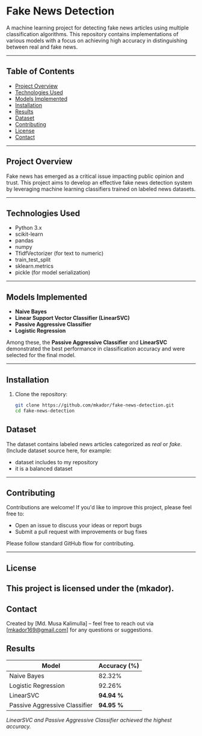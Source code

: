 # Fake News Detection

A machine learning project for detecting fake news articles using multiple classification algorithms. This repository contains implementations of various models with a focus on achieving high accuracy in distinguishing between real and fake news.

---

## Table of Contents

- [Project Overview](#project-overview)  
- [Technologies Used](#technologies-used)  
- [Models Implemented](#models-implemented)  
- [Installation](#installation)   
- [Results](#results)  
- [Dataset](#dataset)  
- [Contributing](#contributing)  
- [License](#license)  
- [Contact](#contact)  

---

## Project Overview

Fake news has emerged as a critical issue impacting public opinion and trust. This project aims to develop an effective fake news detection system by leveraging machine learning classifiers trained on labeled news datasets.

---

## Technologies Used

- Python 3.x  
- scikit-learn  
- pandas  
- numpy
- TfidfVectorizer  (for text to numeric)
- train_test_split
- sklearn.metrics  
- pickle (for model serialization)  

---

## Models Implemented

- **Naive Bayes**  
- **Linear Support Vector Classifier (LinearSVC)**  
- **Passive Aggressive Classifier**  
- **Logistic Regression**  

Among these, the **Passive Aggressive Classifier** and **LinearSVC** demonstrated the best performance in classification accuracy and were selected for the final model.

---

## Installation

1. Clone the repository:

   ```bash
   git clone https://github.com/mkador/fake-news-detection.git
   cd fake-news-detection

## Dataset

The dataset contains labeled news articles categorized as *real* or *fake*.  
(Include dataset source here, for example:  
- dataset includes to my repository
- it is a balanced dataset

---

## Contributing

Contributions are welcome! If you'd like to improve this project, please feel free to:  
- Open an issue to discuss your ideas or report bugs  
- Submit a pull request with improvements or bug fixes  

Please follow standard GitHub flow for contributing.

---

## License

This project is licensed under the (mkador).  
---

## Contact

Created by [Md. Musa Kalimulla] – feel free to reach out via [mkador169@gmail.com] for any questions or suggestions.



## Results

| Model                       | Accuracy (%) |
|-----------------------------|--------------|
| Naive Bayes                 | 82.32%        |
| Logistic Regression         | 92.26%        |
| LinearSVC                   | **94.94 %**    |
| Passive Aggressive Classifier | **94.95 %** |

*LinearSVC and Passive Aggressive Classifier achieved the highest accuracy.*

